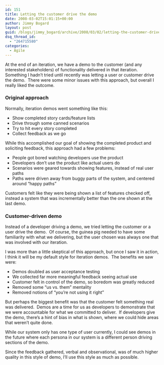 ```yaml
---
id: 151
title: Letting the customer drive the demo
date: 2008-03-02T15:01:15+00:00
author: Jimmy Bogard
layout: post
guid: /blogs/jimmy_bogard/archive/2008/03/02/letting-the-customer-drive-the-demo.aspx
dsq_thread_id:
  - "264715580"
categories:
  - Agile
---
```

At the end of an iteration, we have a demo to the customer (and any interested stakeholders) of functionality delivered in that iteration.&nbsp; Something I hadn&#8217;t tried until recently was letting a user or customer drive the demo.&nbsp; There were some minor issues with this approach, but overall I really liked the outcome.

### Original approach

Normally, iteration demos went something like this:

  * Show completed story cards/feature lists
  * Drive through some canned scenarios
  * Try to hit every story completed
  * Collect feedback as we go

While this accomplished our goal of showing the completed product and soliciting feedback, this approach had a few problems:

  * People got bored watching developers use the product
  * Developers don&#8217;t use the product like actual users do
  * Scenarios were geared towards showing features, instead of real user paths
  * Paths were driven away from buggy parts of the system, and centered around &#8220;happy paths&#8221;

Customers felt like they were being shown a list of features checked off, instead a system that was incrementally better than the one shown at the last demo.

### Customer-driven demo

Instead of a developer driving a demo, we tried letting the customer or a user drive the demo.&nbsp; Of course, the guinea pig needed to have some familiarity with what we delivering, but the user chosen was always one that was involved with our iteration.

I was more than a little skeptical of this approach, but once I saw it in action, I think it will be my default style for iteration demos.&nbsp; The benefits we saw were:

  * Demos doubled as user acceptance testing
  * We collected far more meaningful feedback seeing actual use
  * Customer felt in control of the demo, so boredom was greatly reduced
  * Removed some &#8220;us vs. them&#8221; mentality
  * Removed notions of &#8220;you&#8217;re not using it right&#8221;

But perhaps the biggest benefit was that the customer felt something real was delivered.&nbsp; Demos are a time for us as developers to demonstrate that we were accountable for what we committed to deliver.&nbsp; If developers give the demo, there&#8217;s a hint of bias in what is shown, where we could hide areas that weren&#8217;t quite done.

While our system only has one type of user currently, I could see demos in the future where each persona in our system is a different person driving sections of the demo.

Since the feedback gathered, verbal and observational, was of much higher quality in this style of demo, I&#8217;ll use this style as much as possible.